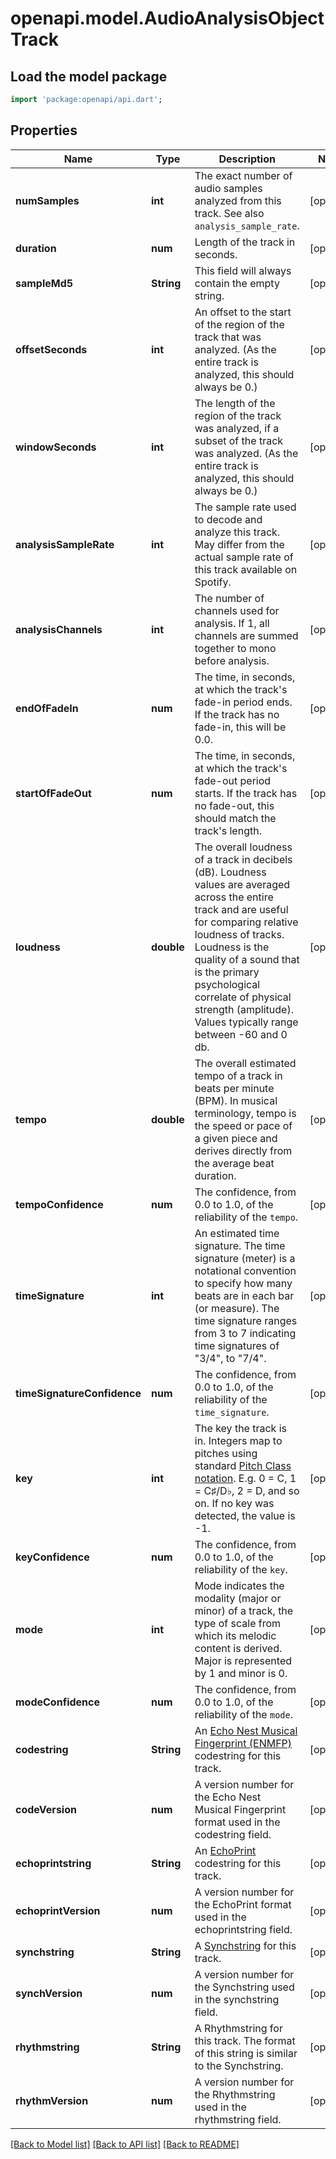 # openapi.model.AudioAnalysisObjectTrack

## Load the model package
```dart
import 'package:openapi/api.dart';
```

## Properties
Name | Type | Description | Notes
------------ | ------------- | ------------- | -------------
**numSamples** | **int** | The exact number of audio samples analyzed from this track. See also `analysis_sample_rate`. | [optional] 
**duration** | **num** | Length of the track in seconds. | [optional] 
**sampleMd5** | **String** | This field will always contain the empty string. | [optional] 
**offsetSeconds** | **int** | An offset to the start of the region of the track that was analyzed. (As the entire track is analyzed, this should always be 0.) | [optional] 
**windowSeconds** | **int** | The length of the region of the track was analyzed, if a subset of the track was analyzed. (As the entire track is analyzed, this should always be 0.) | [optional] 
**analysisSampleRate** | **int** | The sample rate used to decode and analyze this track. May differ from the actual sample rate of this track available on Spotify. | [optional] 
**analysisChannels** | **int** | The number of channels used for analysis. If 1, all channels are summed together to mono before analysis. | [optional] 
**endOfFadeIn** | **num** | The time, in seconds, at which the track's fade-in period ends. If the track has no fade-in, this will be 0.0. | [optional] 
**startOfFadeOut** | **num** | The time, in seconds, at which the track's fade-out period starts. If the track has no fade-out, this should match the track's length. | [optional] 
**loudness** | **double** | The overall loudness of a track in decibels (dB). Loudness values are averaged across the entire track and are useful for comparing relative loudness of tracks. Loudness is the quality of a sound that is the primary psychological correlate of physical strength (amplitude). Values typically range between -60 and 0 db.  | [optional] 
**tempo** | **double** | The overall estimated tempo of a track in beats per minute (BPM). In musical terminology, tempo is the speed or pace of a given piece and derives directly from the average beat duration.  | [optional] 
**tempoConfidence** | **num** | The confidence, from 0.0 to 1.0, of the reliability of the `tempo`. | [optional] 
**timeSignature** | **int** | An estimated time signature. The time signature (meter) is a notational convention to specify how many beats are in each bar (or measure). The time signature ranges from 3 to 7 indicating time signatures of \"3/4\", to \"7/4\". | [optional] 
**timeSignatureConfidence** | **num** | The confidence, from 0.0 to 1.0, of the reliability of the `time_signature`. | [optional] 
**key** | **int** | The key the track is in. Integers map to pitches using standard [Pitch Class notation](https://en.wikipedia.org/wiki/Pitch_class). E.g. 0 = C, 1 = C♯/D♭, 2 = D, and so on. If no key was detected, the value is -1.  | [optional] 
**keyConfidence** | **num** | The confidence, from 0.0 to 1.0, of the reliability of the `key`. | [optional] 
**mode** | **int** | Mode indicates the modality (major or minor) of a track, the type of scale from which its melodic content is derived. Major is represented by 1 and minor is 0.  | [optional] 
**modeConfidence** | **num** | The confidence, from 0.0 to 1.0, of the reliability of the `mode`. | [optional] 
**codestring** | **String** | An [Echo Nest Musical Fingerprint (ENMFP)](https://academiccommons.columbia.edu/doi/10.7916/D8Q248M4) codestring for this track. | [optional] 
**codeVersion** | **num** | A version number for the Echo Nest Musical Fingerprint format used in the codestring field. | [optional] 
**echoprintstring** | **String** | An [EchoPrint](https://github.com/spotify/echoprint-codegen) codestring for this track. | [optional] 
**echoprintVersion** | **num** | A version number for the EchoPrint format used in the echoprintstring field. | [optional] 
**synchstring** | **String** | A [Synchstring](https://github.com/echonest/synchdata) for this track. | [optional] 
**synchVersion** | **num** | A version number for the Synchstring used in the synchstring field. | [optional] 
**rhythmstring** | **String** | A Rhythmstring for this track. The format of this string is similar to the Synchstring. | [optional] 
**rhythmVersion** | **num** | A version number for the Rhythmstring used in the rhythmstring field. | [optional] 

[[Back to Model list]](../README.md#documentation-for-models) [[Back to API list]](../README.md#documentation-for-api-endpoints) [[Back to README]](../README.md)


